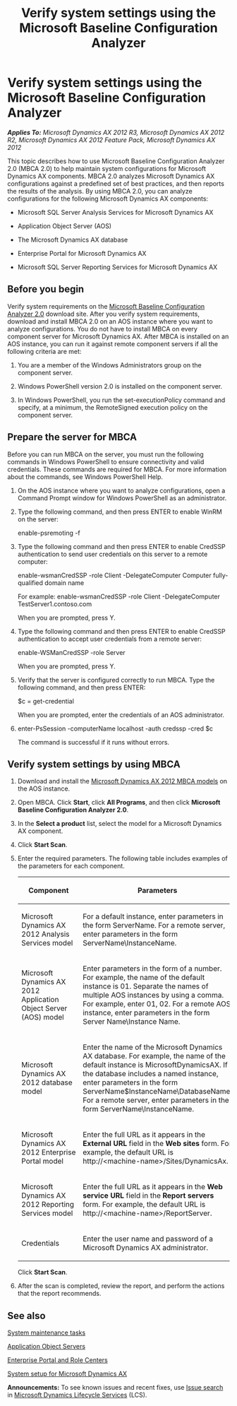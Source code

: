 ﻿---
title: Verify system settings using the Microsoft Baseline Configuration Analyzer
TOCTitle: Verify system settings using the Microsoft Baseline Configuration Analyzer
ms:assetid: acf750c4-d6f1-493c-9b93-3625a29032ab
ms:mtpsurl: https://technet.microsoft.com/en-us/library/Hh500673(v=AX.60)
ms:contentKeyID: 37822172
ms.date: 05/02/2014
mtps_version: v=AX.60
---

# Verify system settings using the Microsoft Baseline Configuration Analyzer 


_**Applies To:** Microsoft Dynamics AX 2012 R3, Microsoft Dynamics AX 2012 R2, Microsoft Dynamics AX 2012 Feature Pack, Microsoft Dynamics AX 2012_

This topic describes how to use Microsoft Baseline Configuration Analyzer 2.0 (MBCA 2.0) to help maintain system configurations for Microsoft Dynamics AX components. MBCA 2.0 analyzes Microsoft Dynamics AX configurations against a predefined set of best practices, and then reports the results of the analysis. By using MBCA 2.0, you can analyze configurations for the following Microsoft Dynamics AX components:

  - Microsoft SQL Server Analysis Services for Microsoft Dynamics AX

  - Application Object Server (AOS)

  - The Microsoft Dynamics AX database

  - Enterprise Portal for Microsoft Dynamics AX

  - Microsoft SQL Server Reporting Services for Microsoft Dynamics AX

## Before you begin

Verify system requirements on the [Microsoft Baseline Configuration Analyzer 2.0](http://go.microsoft.com/fwlink/?linkid=228454) download site. After you verify system requirements, download and install MBCA 2.0 on an AOS instance where you want to analyze configurations. You do not have to install MBCA on every component server for Microsoft Dynamics AX. After MBCA is installed on an AOS instance, you can run it against remote component servers if all the following criteria are met:

1.  You are a member of the Windows Administrators group on the component server.

2.  Windows PowerShell version 2.0 is installed on the component server.

3.  In Windows PowerShell, you run the set-executionPolicy command and specify, at a minimum, the RemoteSigned execution policy on the component server.

## Prepare the server for MBCA

Before you can run MBCA on the server, you must run the following commands in Windows PowerShell to ensure connectivity and valid credentials. These commands are required for MBCA. For more information about the commands, see Windows PowerShell Help.

1.  On the AOS instance where you want to analyze configurations, open a Command Prompt window for Windows PowerShell as an administrator.

2.  Type the following command, and then press ENTER to enable WinRM on the server:
    
    enable-psremoting -f

3.  Type the following command and then press ENTER to enable CredSSP authentication to send user credentials on this server to a remote computer:
    
    enable-wsmanCredSSP -role Client -DelegateComputer Computer fully-qualified domain name
    
    For example: enable-wsmanCredSSP -role Client -DelegateComputer TestServer1.contoso.com
    
    When you are prompted, press Y.

4.  Type the following command and then press ENTER to enable CredSSP authentication to accept user credentials from a remote server:
    
    enable-WSManCredSSP -role Server
    
    When you are prompted, press Y.

5.  Verify that the server is configured correctly to run MBCA. Type the following command, and then press ENTER:
    
    $c = get-credential
    
    When you are prompted, enter the credentials of an AOS administrator.

6.  enter-PsSession -computerName localhost -auth credssp -cred $c
    
    The command is successful if it runs without errors.

## Verify system settings by using MBCA

1.  Download and install the [Microsoft Dynamics AX 2012 MBCA models](http://go.microsoft.com/fwlink/?linkid=228905) on the AOS instance.

2.  Open MBCA. Click **Start**, click **All Programs**, and then click **Microsoft Baseline Configuration Analyzer 2.0**.

3.  In the **Select a product** list, select the model for a Microsoft Dynamics AX component.

4.  Click **Start Scan**.

5.  Enter the required parameters. The following table includes examples of the parameters for each component.
    
    <table>
    <colgroup>
    <col style="width: 50%" />
    <col style="width: 50%" />
    </colgroup>
    <thead>
    <tr class="header">
    <th><p>Component</p></th>
    <th><p>Parameters</p></th>
    </tr>
    </thead>
    <tbody>
    <tr class="odd">
    <td><p>Microsoft Dynamics AX 2012 Analysis Services model</p></td>
    <td><p>For a default instance, enter parameters in the form ServerName. For a remote server, enter parameters in the form ServerName\InstanceName.</p></td>
    </tr>
    <tr class="even">
    <td><p>Microsoft Dynamics AX 2012 Application Object Server (AOS) model</p></td>
    <td><p>Enter parameters in the form of a number. For example, the name of the default instance is 01. Separate the names of multiple AOS instances by using a comma. For example, enter 01, 02. For a remote AOS instance, enter parameters in the form Server Name\Instance Name.</p></td>
    </tr>
    <tr class="odd">
    <td><p>Microsoft Dynamics AX 2012 database model</p></td>
    <td><p>Enter the name of the Microsoft Dynamics AX database. For example, the name of the default instance is MicrosoftDynamicsAX. If the database includes a named instance, enter parameters in the form ServerName$InstanceName\DatabaseName. For a remote server, enter parameters in the form ServerName\InstanceName.</p></td>
    </tr>
    <tr class="even">
    <td><p>Microsoft Dynamics AX 2012 Enterprise Portal model</p></td>
    <td><p>Enter the full URL as it appears in the <strong>External URL</strong> field in the <strong>Web sites</strong> form. For example, the default URL is http://&lt;machine-name&gt;/Sites/DynamicsAx.</p></td>
    </tr>
    <tr class="odd">
    <td><p>Microsoft Dynamics AX 2012 Reporting Services model</p></td>
    <td><p>Enter the full URL as it appears in the <strong>Web service URL</strong> field in the <strong>Report servers</strong> form. For example, the default URL is http://&lt;machine-name&gt;/ReportServer.</p></td>
    </tr>
    <tr class="even">
    <td><p>Credentials</p></td>
    <td><p>Enter the user name and password of a Microsoft Dynamics AX administrator.</p></td>
    </tr>
    </tbody>
    </table>
    
    Click **Start Scan**.

6.  After the scan is completed, review the report, and perform the actions that the report recommends.

## See also

[System maintenance tasks](system-maintenance-tasks.md)

[Application Object Servers](application-object-servers.md)

[Enterprise Portal and Role Centers](enterprise-portal-and-role-centers.md)

[System setup for Microsoft Dynamics AX](system-setup-for-microsoft-dynamics-ax.md)

  
**Announcements:** To see known issues and recent fixes, use [Issue search](http://go.microsoft.com/fwlink/?linkid=389258) in [Microsoft Dynamics Lifecycle Services](http://go.microsoft.com/fwlink/?linkid=306505) (LCS).

